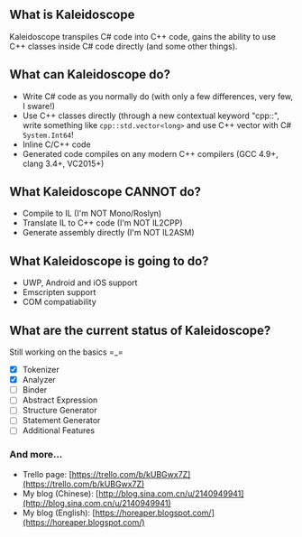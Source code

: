 ## What is Kaleidoscope
Kaleidoscope transpiles C# code into C++ code, gains the ability to use C++ classes inside C# code directly (and some other things).
 
## What can Kaleidoscope do?
- Write C# code as you normally do (with only a few differences, very few, I sware!)
- Use C++ classes directly (through a new contextual keyword "cpp::", write something like `cpp::std.vector<long>` and use C++ vector with C# `System.Int64`!
- Inline C/C++ code
- Generated code compiles on any modern C++ compilers (GCC 4.9+, clang 3.4+, VC2015+)

## What Kaleidoscope CANNOT do?
- Compile to IL (I'm NOT Mono/Roslyn)
- Translate IL to C++ code (I'm NOT IL2CPP)
- Generate assembly directly (I'm NOT IL2ASM)

## What Kaleidoscope is going to do?
- UWP, Android and iOS support
- Emscripten support
- COM compatiability

## What are the current status of Kaleidoscope?
Still working on the basics =_=

- [x] Tokenizer
- [x] Analyzer
- [ ] Binder
- [ ] Abstract Expression 
- [ ] Structure Generator
- [ ] Statement Generator
- [ ] Additional Features

### And more...
- Trello page: [https://trello.com/b/kUBGwx7Z](https://trello.com/b/kUBGwx7Z)
- My blog (Chinese): [http://blog.sina.com.cn/u/2140949941](http://blog.sina.com.cn/u/2140949941)
- My blog (English): [https://horeaper.blogspot.com/](https://horeaper.blogspot.com/)
